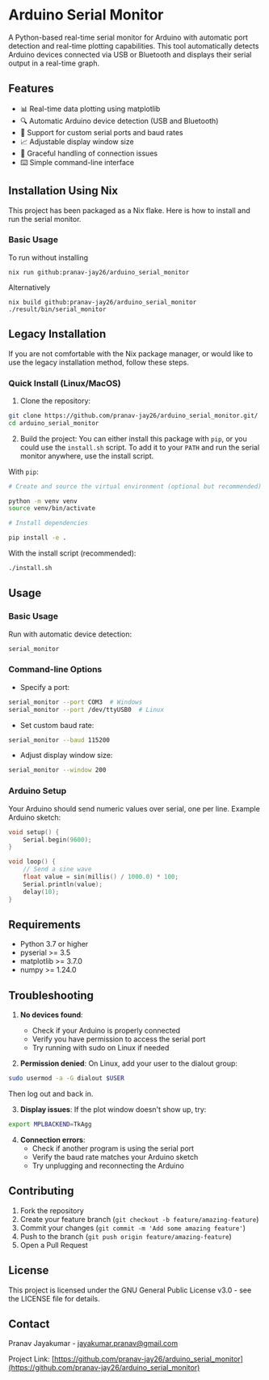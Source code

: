 # Arduino Serial Monitor

A Python-based real-time serial monitor for Arduino with automatic port detection and real-time plotting capabilities. This tool automatically detects Arduino devices connected via USB or Bluetooth and displays their serial output in a real-time graph.

## Features

- 📊 Real-time data plotting using matplotlib
- 🔍 Automatic Arduino device detection (USB and Bluetooth)
- 🔌 Support for custom serial ports and baud rates
- 📈 Adjustable display window size
- 🛑 Graceful handling of connection issues
- ⌨️ Simple command-line interface

## Installation Using Nix

This project has been packaged as a Nix flake. Here is how to install and run the serial monitor.

### Basic Usage

To run without installing

```
nix run github:pranav-jay26/arduino_serial_monitor
```

Alternatively

```
nix build github:pranav-jay26/arduino_serial_monitor
./result/bin/serial_monitor
```

## Legacy Installation

If you are not comfortable with the Nix package manager, or would like to use the legacy installation method, follow these steps.

### Quick Install (Linux/MacOS)

1. Clone the repository:

```bash
git clone https://github.com/pranav-jay26/arduino_serial_monitor.git/
cd arduino_serial_monitor
```

2. Build the project:
   You can either install this package with `pip`, or you could use the `install.sh` script. To add it to your `PATH` and run the serial monitor anywhere, use the install script.

With `pip`:

```bash
# Create and source the virtual environment (optional but recommended)

python -m venv venv
source venv/bin/activate

# Install dependencies

pip install -e .
```

With the install script (recommended):

```bash
./install.sh
```

## Usage

### Basic Usage

Run with automatic device detection:

```bash
serial_monitor
```

### Command-line Options

- Specify a port:

```bash
serial_monitor --port COM3  # Windows
serial_monitor --port /dev/ttyUSB0  # Linux
```

- Set custom baud rate:

```bash
serial_monitor --baud 115200
```

- Adjust display window size:

```bash
serial_monitor --window 200
```

### Arduino Setup

Your Arduino should send numeric values over serial, one per line. Example Arduino sketch:

```cpp
void setup() {
    Serial.begin(9600);
}

void loop() {
    // Send a sine wave
    float value = sin(millis() / 1000.0) * 100;
    Serial.println(value);
    delay(10);
}
```

## Requirements

- Python 3.7 or higher
- pyserial >= 3.5
- matplotlib >= 3.7.0
- numpy >= 1.24.0

## Troubleshooting

1. **No devices found**:

   - Check if your Arduino is properly connected
   - Verify you have permission to access the serial port
   - Try running with sudo on Linux if needed

2. **Permission denied**:
   On Linux, add your user to the dialout group:

```bash
sudo usermod -a -G dialout $USER
```

Then log out and back in.

3. **Display issues**:
   If the plot window doesn't show up, try:

```bash
export MPLBACKEND=TkAgg
```

4. **Connection errors**:
   - Check if another program is using the serial port
   - Verify the baud rate matches your Arduino sketch
   - Try unplugging and reconnecting the Arduino

## Contributing

1. Fork the repository
2. Create your feature branch (`git checkout -b feature/amazing-feature`)
3. Commit your changes (`git commit -m 'Add some amazing feature'`)
4. Push to the branch (`git push origin feature/amazing-feature`)
5. Open a Pull Request

## License

This project is licensed under the GNU General Public License v3.0 - see the LICENSE file for details.

## Contact

Pranav Jayakumar - <jayakumar.pranav@gmail.com>

Project Link: [https://github.com/pranav-jay26/arduino_serial_monitor](https://github.com/pranav-jay26/arduino_serial_monitor)

```

```
